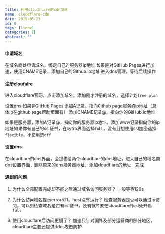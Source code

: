 ```yaml
---
title: 利用cloudflare的cdn加速
name: cloudflare-cdn
date: 2019-05-23
id: 0
tags: [linux]
categories: []
abstract: ""
---
```



#### 申请域名

在域名商处申请域名，绑定自己的服务器ip地址
如果是对GitHub Pages进行加速，使用CNAME记录，添加自己的Github.io地址
进入dns管理，等待后续操作<!--more-->

#### 注册cloufalre

进入cloudflare官网，点击添加域名，添加刚才注册的域名，选择计划`free plan`

设置dns
	如果是GitHub Pages 添加A记录，指向Github page服务的ip地址（具体ip在github page帮助页面有）
	添加CNAME记录@，指向你的GitHub.io地址

​	如果是服务器，添加A记录@，指向你的服务器ip地址。添加www记录指向你的ip地址
​	如果你有自己的ssl证书，在cytro界面选择`full`，没有且想使用ssl加密选择`flexible`，不使用选`off`

#### 设置dns

在cloudflare的dns界面，会提供给两个cloudflare的dns地址，进入自己的域名商dns设置界面，删除原来的dns服务器地址，添加cloudflare的地址，完成

#### 遇到的问题

1. 为什么全部配置完成却不能之际通过域名访问服务器？ 一般等待120s

2. 为什么访问域名提示error521，host没有运行？ 检查服务器是否可以通过ip访问，可以则检查域名是否有ssl证书，没有就不要在cloudflare的ssl处开启`full`

3. 使用cloudflare后访问更慢了？ 加速只针对国外及部分运营商的部分地区，cloudflare主要还提供ddos攻击防护

   

   

   